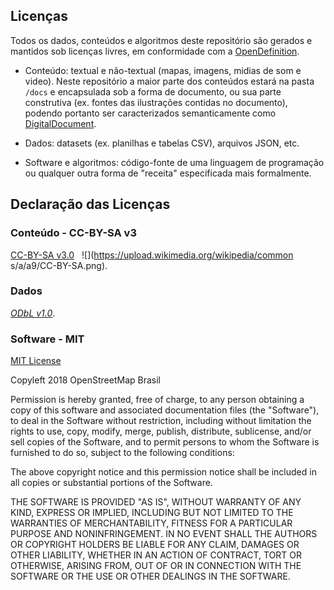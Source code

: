 ## Licenças

Todos os dados, conteúdos e algoritmos deste repositório são gerados e mantidos sob licenças livres, em conformidade com a [OpenDefinition](https://opendefinition.org/od/2.0/pt-br/).

* Conteúdo: textual e não-textual (mapas, imagens, midias de som e video). Neste repositório a maior parte dos conteúdos estará na pasta `/docs` e encapsulada sob a forma de documento, ou sua parte construtiva (ex. fontes das ilustrações contidas no documento), podendo portanto ser caracterizados semanticamente como [DigitalDocument](http://schema.org/DigitalDocument).
 
* Dados: datasets (ex. planilhas e tabelas CSV), arquivos JSON, etc. 

* Software e algoritmos: código-fonte de uma linguagem de programação ou qualquer outra forma de "receita" especificada mais formalmente.

##  Declaração das Licenças 

###  Conteúdo - CC-BY-SA v3

[CC-BY-SA v3.0](https://creativecommons.org/licenses/by-sa/3.0/deed.pt_BR) &#160; ![](https://upload.wikimedia.org/wikipedia/common
s/a/a9/CC-BY-SA.png).

###  Dados 

[*ODbL v1.0*](https://opendatacommons.org/licenses/odbl/1-0).

### Software - MIT

[MIT License](https://opensource.org/licenses/MIT)

Copyleft 2018 OpenStreetMap Brasil

Permission is hereby granted, free of charge, to any person obtaining a copy
of this software and associated documentation files (the "Software"), to deal
in the Software without restriction, including without limitation the rights
to use, copy, modify, merge, publish, distribute, sublicense, and/or sell
copies of the Software, and to permit persons to whom the Software is
furnished to do so, subject to the following conditions:

The above copyright notice and this permission notice shall be included in all
copies or substantial portions of the Software.

THE SOFTWARE IS PROVIDED "AS IS", WITHOUT WARRANTY OF ANY KIND, EXPRESS OR
IMPLIED, INCLUDING BUT NOT LIMITED TO THE WARRANTIES OF MERCHANTABILITY,
FITNESS FOR A PARTICULAR PURPOSE AND NONINFRINGEMENT. IN NO EVENT SHALL THE
AUTHORS OR COPYRIGHT HOLDERS BE LIABLE FOR ANY CLAIM, DAMAGES OR OTHER
LIABILITY, WHETHER IN AN ACTION OF CONTRACT, TORT OR OTHERWISE, ARISING FROM,
OUT OF OR IN CONNECTION WITH THE SOFTWARE OR THE USE OR OTHER DEALINGS IN THE
SOFTWARE.
